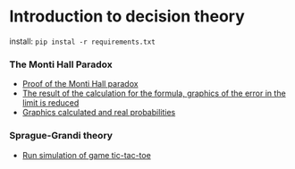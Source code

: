 # Introduction to decision theory
install: ```pip instal -r requirements.txt```
### The Monti Hall Paradox
- [Proof of the Monti Hall paradox](Lab1/MontyHall.jpg)
- [The result of the calculation for the formula, graphics of the error in the limit is reduced](Lab1/MontyHall.ipynb)
- [Graphics calculated and real probabilities](Lab1.py)
### Sprague-Grandi theory
- [Run simulation of game tic-tac-toe](Lab3.py)
